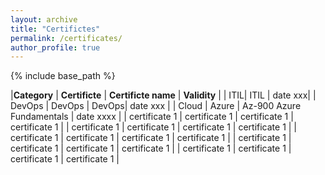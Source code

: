 ```yaml
---
layout: archive
title: "Certifictes"
permalink: /certificates/
author_profile: true
---
```


{% include base_path %}


|**Category** | **Certificte** | **Certificte name** | **Validity** |
| ITIL| ITIL | date xxx|
| DevOps | DevOps | DevOps| date xxx |
| Cloud | Azure | Az-900 Azure Fundamentals | date xxxx |
| certificate 1 | certificate 1 | certificate 1 | certificate 1 |
| certificate 1 | certificate 1 | certificate 1 | certificate 1 |
| certificate 1 | certificate 1 | certificate 1 | certificate 1 |
| certificate 1 | certificate 1 | certificate 1 | certificate 1 |
| certificate 1 | certificate 1 | certificate 1 | certificate 1 |